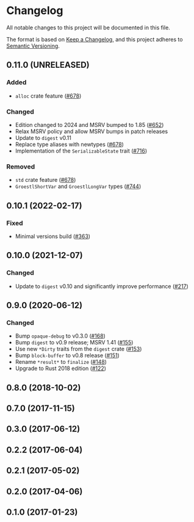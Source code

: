 # Changelog

All notable changes to this project will be documented in this file.

The format is based on [Keep a Changelog](https://keepachangelog.com/en/1.0.0/),
and this project adheres to [Semantic Versioning](https://semver.org/spec/v2.0.0.html).

## 0.11.0 (UNRELEASED)
### Added
- `alloc` crate feature ([#678])

### Changed
- Edition changed to 2024 and MSRV bumped to 1.85 ([#652])
- Relax MSRV policy and allow MSRV bumps in patch releases
- Update to `digest` v0.11
- Replace type aliases with newtypes ([#678])
- Implementation of the `SerializableState` trait ([#716])

### Removed
- `std` crate feature ([#678])
- `GroestlShortVar` and `GroestlLongVar` types ([#744])

[#652]: https://github.com/RustCrypto/hashes/pull/652
[#678]: https://github.com/RustCrypto/hashes/pull/678
[#716]: https://github.com/RustCrypto/hashes/pull/716
[#744]: https://github.com/RustCrypto/hashes/pull/744

## 0.10.1 (2022-02-17)
### Fixed
- Minimal versions build ([#363])

[#363]: https://github.com/RustCrypto/hashes/pull/363

## 0.10.0 (2021-12-07)
### Changed
- Update to `digest` v0.10 and significantly improve performance ([#217])

[#217]: https://github.com/RustCrypto/hashes/pull/217

## 0.9.0 (2020-06-12)
### Changed
- Bump `opaque-debug` to v0.3.0 ([#168])
- Bump `digest` to v0.9 release; MSRV 1.41 ([#155])
- Use new `*Dirty` traits from the `digest` crate ([#153])
- Bump `block-buffer` to v0.8 release ([#151])
- Rename `*result*` to `finalize` ([#148])
- Upgrade to Rust 2018 edition ([#122])

[#168]: https://github.com/RustCrypto/hashes/pull/168
[#155]: https://github.com/RustCrypto/hashes/pull/155
[#153]: https://github.com/RustCrypto/hashes/pull/153
[#151]: https://github.com/RustCrypto/hashes/pull/151
[#148]: https://github.com/RustCrypto/hashes/pull/148
[#122]: https://github.com/RustCrypto/hashes/pull/148

## 0.8.0 (2018-10-02)

## 0.7.0 (2017-11-15)

## 0.3.0 (2017-06-12)

## 0.2.2 (2017-06-04)

## 0.2.1 (2017-05-02)

## 0.2.0 (2017-04-06)

## 0.1.0 (2017-01-23)

